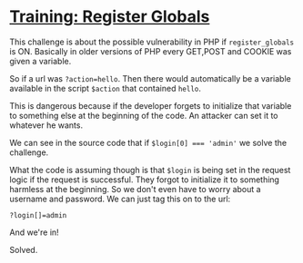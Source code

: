 # [Training: Register Globals](https://www.wechall.net/challenge/training/php/globals/index.php)

This challenge is about the possible vulnerability in PHP if `register_globals` is ON. 
Basically in older versions of PHP every GET,POST and COOKIE was given a variable.

So if a url was `?action=hello`. Then there would automatically be a variable available in 
the script `$action` that contained `hello`.

This is dangerous because if the developer forgets to initialize that variable to something else 
at the beginning of the code. An attacker can set it to whatever he wants.

We can see in the source code that if `$login[0] === 'admin'` we solve the challenge.

What the code is assuming though is that `$login` is being set in the request logic if the request is 
successful. They forgot to initialize it to something harmless at the beginning. So we don't even 
have to worry about a username and password. We can just tag this on to the url:

`?login[]=admin`

And we're in!

Solved.
